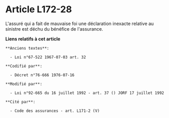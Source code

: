 # Article L172-28

L'assuré qui a fait de mauvaise foi une déclaration inexacte relative au sinistre est déchu du bénéfice de l'assurance.

**Liens relatifs à cet article**

	**Anciens textes**:

	  - Loi n°67-522 1967-07-03 art. 32

	**Codifié par**:

	  - Décret n°76-666 1976-07-16

	**Modifié par**:

	  - Loi n°92-665 du 16 juillet 1992 - art. 37 () JORF 17 juillet 1992

	**Cité par**:

	  - Code des assurances - art. L171-2 (V)
